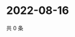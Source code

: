 # 2022-08-16

共 0 条

<!-- BEGIN WEIBO -->
<!-- 最后更新时间 Tue Aug 16 2022 03:12:43 GMT+0800 (China Standard Time) -->

<!-- END WEIBO -->
